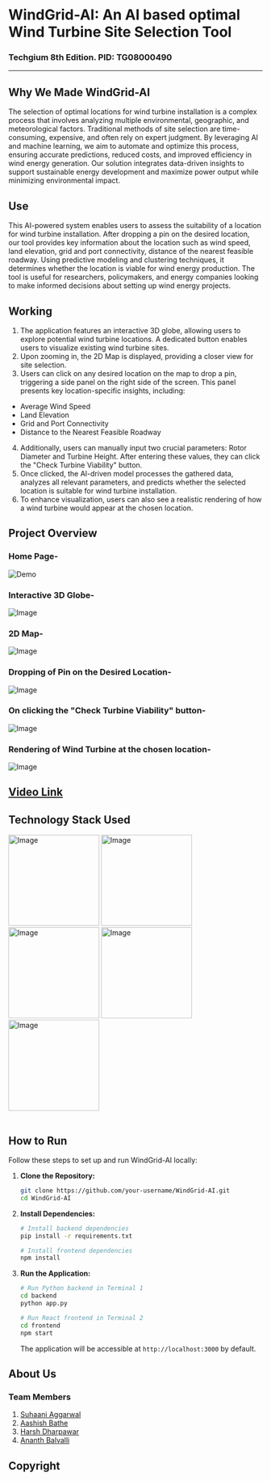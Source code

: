 <!-- PROJECT TITLE -->
<div >
  <h1  style="bold"  >
    WindGrid-AI: An AI based optimal Wind Turbine Site Selection Tool
  </h1>
  
  <h3>
    Techgium 8th Edition. PID: TG08000490
  </h3>
  <hr>
</div>


## Why We Made WindGrid-AI
The selection of optimal locations for wind turbine installation is a complex process that involves analyzing multiple environmental, geographic, and meteorological factors. Traditional methods of site selection are time-consuming, expensive, and often rely on expert judgment. By leveraging AI and machine learning, we aim to automate and optimize this process, ensuring accurate predictions, reduced costs, and improved efficiency in wind energy generation. Our solution integrates data-driven insights to support sustainable energy development and maximize power output while minimizing environmental impact.

## Use
This AI-powered system enables users to assess the suitability of a location for wind turbine installation. After dropping a pin on the desired location, our tool provides key information about the location such as wind speed, land elevation, grid and port connectivity, distance of the nearest feasible roadway. Using predictive modeling and clustering techniques, it determines whether the location is viable for wind energy production. The tool is useful for researchers, policymakers, and energy companies looking to make informed decisions about setting up wind energy projects.

## Working
1. The application features an interactive 3D globe, allowing users to explore potential wind turbine locations. A dedicated button enables users to visualize existing wind turbine sites.
2. Upon zooming in, the 2D Map is displayed, providing a closer view for site selection.
3. Users can click on any desired location on the map to drop a pin, triggering a side panel on the right side of the screen. This panel presents key location-specific insights, including:
- Average Wind Speed
- Land Elevation
- Grid and Port Connectivity
- Distance to the Nearest Feasible Roadway
4. Additionally, users can manually input two crucial parameters: Rotor Diameter and Turbine Height. After entering these values, they can click the "Check Turbine Viability" button.
5. Once clicked, the AI-driven model processes the gathered data, analyzes all relevant parameters, and predicts whether the selected location is suitable for wind turbine installation.
6. To enhance visualization, users can also see a realistic rendering of how a wind turbine would appear at the chosen location.

## Project Overview

### Home Page- 
![Demo](public/home.gif)

### Interactive 3D Globe- 
![Image](public/globe.png)

### 2D Map- 
![Image](public/map.png)

### Dropping of Pin on the Desired Location- 
![Image](public/pin.png)

### On clicking the "Check Turbine Viability" button- 
![Image](public/check_viability.png)

### Rendering of Wind Turbine at the chosen location- 
![Image](public/visualize.png)


## [Video Link](https://youtube.com)


## Technology Stack Used
<div class="flex ">
  
<img src="https://cdn4.iconfinder.com/data/icons/logos-3/600/React.js_logo-512.png" alt="Image" width="180">

<img src="public/3js.png" alt="Image" width="180" >

<img src="https://openweathermap.org/themes/openweathermap/assets/img/logo_white_cropped.png" alt="Image" width="180">

<img src="public/open_elevation.png" alt="Image" width="180">

<img src="public/open_meteo.jpg" alt="Image" width="180">
  
</div>

<br>

## How to Run

Follow these steps to set up and run WindGrid-AI locally:

1. **Clone the Repository:**

    ```bash
    git clone https://github.com/your-username/WindGrid-AI.git
    cd WindGrid-AI
    ```

2. **Install Dependencies:**

    ```bash
    # Install backend dependencies
    pip install -r requirements.txt

    # Install frontend dependencies
    npm install
    ```

3. **Run the Application:**

    ```bash
    # Run Python backend in Terminal 1
    cd backend
    python app.py

    # Run React frontend in Terminal 2
    cd frontend
    npm start
    ```

    The application will be accessible at `http://localhost:3000` by default.


## About Us
### Team Members 
1. [Suhaani Aggarwal](https://github.com/Suhaani07/)
2. [Aashish Bathe](https://github.com/AashishBathe/)
3. [Harsh Dharpawar](https://github.com/LighterBund/)
4. [Ananth Balvalli](https://github.com/ananthvgb2003/)

## Copyright